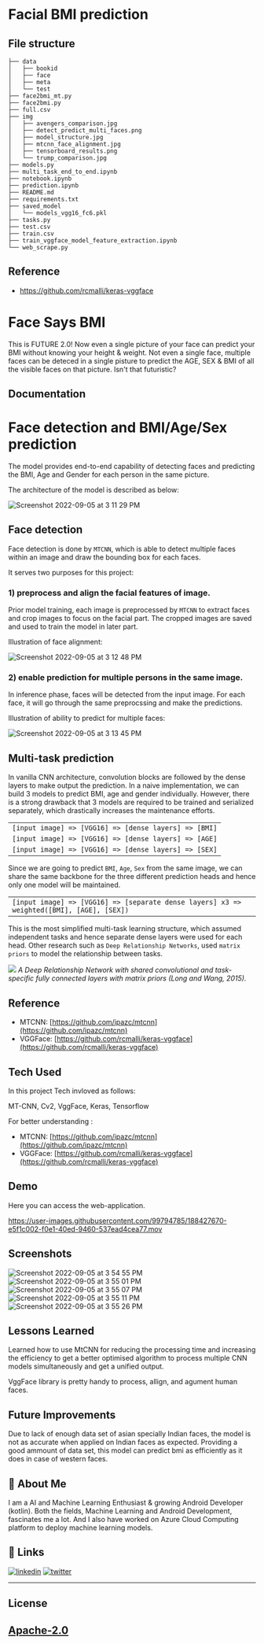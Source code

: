 # Facial BMI prediction

## File structure

```
├── data
│   ├── bookid
│   ├── face
│   ├── meta
│   └── test
├── face2bmi_mt.py
├── face2bmi.py
├── full.csv
├── img
│   ├── avengers_comparison.jpg
│   ├── detect_predict_multi_faces.png
│   ├── model_structure.jpg
│   ├── mtcnn_face_alignment.jpg
│   ├── tensorboard_results.png
│   └── trump_comparison.jpg
├── models.py
├── multi_task_end_to_end.ipynb
├── notebook.ipynb
├── prediction.ipynb
├── README.md
├── requirements.txt
├── saved_model
│   └── models_vgg16_fc6.pkl
├── tasks.py
├── test.csv
├── train.csv
├── train_vggface_model_feature_extraction.ipynb
└── web_scrape.py
```

## Reference

* https://github.com/rcmalli/keras-vggface


# Face Says BMI


This is FUTURE 2.0! Now even a single picture of your
face can predict your BMI without knowing your
height & weight. Not even a single face, multiple faces
can be deteced in a single pisture to predict the AGE, SEX & BMI
of all the visible faces on that picture. Isn't that futuristic?


## Documentation

# Face detection and BMI/Age/Sex prediction

The model provides end-to-end capability of detecting faces and predicting the BMI, Age and Gender for each person in the same picture. 

The architecture of the model is described as below:

![Screenshot 2022-09-05 at 3 11 29 PM](https://user-images.githubusercontent.com/99794785/188419564-11d33f6b-eaed-468f-89c2-56aecc4b740a.png)



## Face detection

Face detection is done by `MTCNN`, which is able to detect multiple faces within an image and draw the bounding box for each faces.  

It serves two purposes for this project:

### 1) preprocess and align the facial features of image.

Prior model training, each image is preprocessed by `MTCNN` to extract faces and crop images to focus on the facial part. The cropped images are saved and used to train the model in later part.

Illustration of face alignment:

![Screenshot 2022-09-05 at 3 12 48 PM](https://user-images.githubusercontent.com/99794785/188419741-5803256f-2a97-46a4-b390-ad8074e80323.png)


### 2) enable prediction for multiple persons in the same image.

In inference phase, faces will be detected from the input image. For each face, it will go through the same preprocssing and make the predictions.

Illustration of ability to predict for multiple faces:

![Screenshot 2022-09-05 at 3 13 45 PM](https://user-images.githubusercontent.com/99794785/188419922-263e6b33-bf2c-46b1-9ca6-291704d93ec6.png)


## Multi-task prediction

In vanilla CNN architecture, convolution blocks are followed by the dense layers to make output the prediction. In a naive implementation, we can build 3 models to predict BMI, age and gender individually. However, there is a strong drawback that 3 models are required to be trained and serialized separately, which drastically increases the maintenance efforts.

|   |
|---|
|`[input image] => [VGG16] => [dense layers] => [BMI]`|
|`[input image] => [VGG16] => [dense layers] => [AGE]`|
|`[input image] => [VGG16] => [dense layers] => [SEX]`|

Since we are going to predict `BMI`, `Age`, `Sex` from the same image, we can share the same backbone for the three different prediction heads and hence only one model will be maintained.

|    |
|----|
|`[input image] => [VGG16] => [separate dense layers] x3 => weighted([BMI], [AGE], [SEX])`|

This is the most simplified multi-task learning structure, which assumed independent tasks and hence separate dense layers were used for each head. Other research such as `Deep Relationship Networks`, used `matrix priors` to model the relationship between tasks.

![](https://ruder.io/content/images/2017/05/relationship_networks.png)
_A Deep Relationship Network with shared convolutional and task-specific fully connected layers with matrix priors (Long and Wang, 2015)._
 
## Reference
 * MTCNN: [https://github.com/ipazc/mtcnn](https://github.com/ipazc/mtcnn)
 * VGGFace: [https://github.com/rcmalli/keras-vggface](https://github.com/rcmalli/keras-vggface)
## Tech Used

In this project Tech invloved as follows: 

MT-CNN, Cv2, VggFace, Keras, Tensorflow




For better understanding : 
 * MTCNN: [https://github.com/ipazc/mtcnn](https://github.com/ipazc/mtcnn)
 * VGGFace: [https://github.com/rcmalli/keras-vggface](https://github.com/rcmalli/keras-vggface)
## Demo

Here you can access the web-application.



https://user-images.githubusercontent.com/99794785/188427670-e5f1c002-f0e1-40ed-9460-537ead4cea77.mov


## Screenshots

![Screenshot 2022-09-05 at 3 54 55 PM](https://user-images.githubusercontent.com/99794785/188428027-19eca9cb-69ce-4a02-8994-dfb4ee28727c.png)
![Screenshot 2022-09-05 at 3 55 01 PM](https://user-images.githubusercontent.com/99794785/188428065-2d3b2430-e07c-456c-980d-770a4746b61f.png)
![Screenshot 2022-09-05 at 3 55 07 PM](https://user-images.githubusercontent.com/99794785/188428074-ff3e08bf-e82b-4f58-85a2-f6b6a6b19367.png)
![Screenshot 2022-09-05 at 3 55 11 PM](https://user-images.githubusercontent.com/99794785/188428077-78b9ca14-8d86-4a12-a156-96d490bec544.png)
![Screenshot 2022-09-05 at 3 55 26 PM](https://user-images.githubusercontent.com/99794785/188428082-82b3d618-1a61-434e-814e-deaac9ca4629.png)

## Lessons Learned

Learned how to use MtCNN for reducing the processing time 
and increasing the efficiency to get a better optimised 
algorithm to process multiple CNN models simultaneously 
and get a unified output. 

VggFace library is pretty handy to process, allign, and 
agument human faces.
## Future Improvements

Due to lack of enough data set of asian specially Indian
faces, the model is not as accurate when applied on Indian
faces as expected. Providing a good ammount of data set, 
this model can predict bmi as efficiently as it does in 
case of western faces.
## 🚀 About Me
I am a AI and Machine Learning Enthusiast & growing Android Developer (kotlin). Both the fields, Machine Learning and Android Development, fascinates me a lot. And I also have worked on Azure Cloud Computing platform to deploy machine learning models.
## 🔗 Links

[![linkedin](https://img.shields.io/badge/linkedin-0A66C2?style=for-the-badge&logo=linkedin&logoColor=white)](https://www.linkedin.com/in/thebitanpaul)
[![twitter](https://img.shields.io/badge/twitter-1DA1F2?style=for-the-badge&logo=twitter&logoColor=white)](https://twitter.com/thebitanpaul_)

---
## License 
[Apache-2.0](LICENSE)
---
